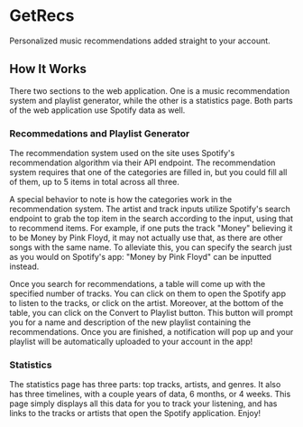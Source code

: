 # GetRecs
Personalized music recommendations added straight to your account.

## How It Works
There two sections to the web application. One is a music recommendation system and playlist generator, while the other is a statistics page. Both parts of the web application use Spotify data as well.

### Recommedations and Playlist Generator
The recommendation system used on the site uses Spotify's recommendation algorithm via their API endpoint. The recommendation system requires that one of the categories are filled in, but you could fill all of them, up to 5 items in total across all three.

A special behavior to note is how the categories work in the recommendation system. The artist and track inputs utilize Spotify's search endpoint to grab the top item in the search according to the input, using that to recommend items. For example, if one puts the track "Money" believing it to be Money by Pink Floyd, it may not actually use that, as there are other songs with the same name. To alleviate this, you can specify the search just as you would on Spotify's app: "Money by Pink Floyd" can be inputted instead.

Once you search for recommendations, a table will come up with the specified number of tracks. You can click on them to open the Spotify app to listen to the tracks, or click on the artist. Moreover, at the bottom of the table, you can click on the Convert to Playlist button. This button will prompt you for a name and description of the new playlist containing the recommendations. Once you are finished, a notification will pop up and your playlist will be automatically uploaded to your account in the app! 

### Statistics
The statistics page has three parts: top tracks, artists, and genres. It also has three timelines, with a couple years of data, 6 months, or 4 weeks. This page simply displays all this data for you to track your listening, and has links to the tracks or artists that open the Spotify application. Enjoy!
